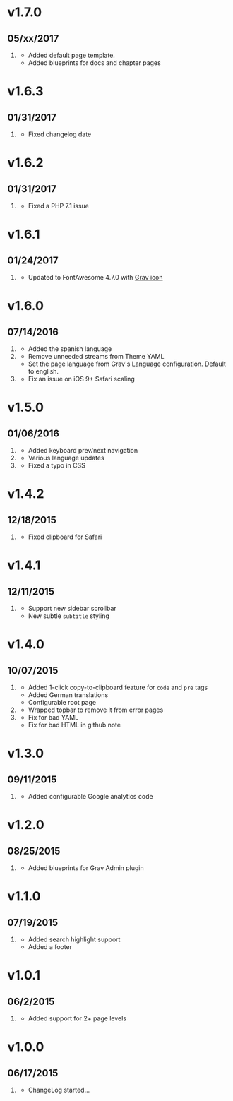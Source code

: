 # v1.7.0

## 05/xx/2017

1. [](#improved)
    * Added default page template.
    * Added blueprints for docs and chapter pages

# v1.6.3

## 01/31/2017

1. [](#bugfix)
    * Fixed changelog date

# v1.6.2

## 01/31/2017

1. [](#bugfix)
    * Fixed a PHP 7.1 issue

# v1.6.1

## 01/24/2017

1. [](#new)
    * Updated to FontAwesome 4.7.0 with [Grav icon](http://fontawesome.io/icon/grav/)

# v1.6.0

## 07/14/2016

1. [](#new)
    * Added the spanish language
1. [](#improved)
    * Remove unneeded streams from Theme YAML
    * Set the page language from Grav's Language configuration. Default to english.
1. [](#bugfix)
    * Fix an issue on iOS 9+ Safari scaling

# v1.5.0

## 01/06/2016

1. [](#new)
    * Added keyboard prev/next navigation
1. [](#improved)
    * Various language updates
1. [](#bugfix)
    * Fixed a typo in CSS

# v1.4.2

## 12/18/2015

1. [](#bugfix)
    * Fixed clipboard for Safari

# v1.4.1

## 12/11/2015

1. [](#new)
    * Support new sidebar scrollbar
    * New subtle `subtitle` styling

# v1.4.0

## 10/07/2015

1. [](#new)
    * Added 1-click copy-to-clipboard feature for `code` and `pre` tags
    * Added German translations
    * Configurable root page
1. [](#improved)
    * Wrapped topbar to remove it from error pages
1. [](#bugfix)
    * Fix for bad YAML
    * Fix for bad HTML in github note

# v1.3.0

## 09/11/2015

1. [](#new)
    * Added configurable Google analytics code

# v1.2.0

## 08/25/2015

1. [](#improved)
    * Added blueprints for Grav Admin plugin

# v1.1.0

## 07/19/2015

1. [](#new)
    * Added search highlight support
    * Added a footer

# v1.0.1

## 06/2/2015

1. [](#new)
    * Added support for 2+ page levels

# v1.0.0

## 06/17/2015

1. [](#new)
    * ChangeLog started...
